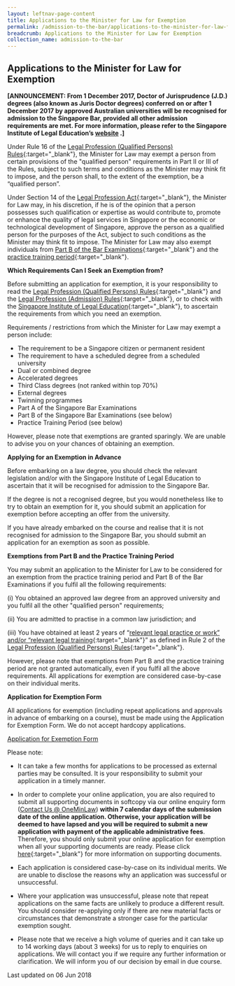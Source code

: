 ```yaml
---
layout: leftnav-page-content
title: Applications to the Minister for Law for Exemption
permalink: /admission-to-the-bar/applications-to-the-minister-for-law-for-exemption/
breadcrumb: Applications to the Minister for Law for Exemption
collection_name: admission-to-the-bar
---
```

Applications to the Minister for Law for Exemption
---

<b>[ANNOUNCEMENT: From 1 December 2017, Doctor of Jurisprudence (J.D.) degrees (also known as Juris Doctor degrees) conferred on or after 1 December 2017 by approved Australian universities will be recognised for admission to the Singapore Bar, provided all other admission requirements are met. For more information, please refer to the Singapore Institute of Legal Education’s <a href="http://www.sile.edu.sg/australia-and-new-zealand-approved-universities" target="_blank">website</a> .]</b>

Under Rule 16 of the [Legal Profession (Qualified Persons) Rules](/admission-to-the-bar/admission-requirements/relevant-legislation/){:target="_blank"}, the Minister for Law may exempt a person from certain provisions of the "qualified person" requirements in Part II or III of the Rules, subject to such terms and conditions as the Minister may think fit to impose, and the person shall, to the extent of the exemption, be a “qualified person”.

Under Section 14 of the [Legal Profession Act](/admission-to-the-bar/admission-requirements/relevant-legislation/){:target="_blank"}, the Minister for Law may, in his discretion, if he is of the opinion that a person possesses such qualification or expertise as would contribute to, promote or enhance the quality of legal services in Singapore or the economic or technological development of Singapore, approve the person as a qualified person for the purposes of the Act, subject to such conditions as the Minister may think fit to impose. The Minister for Law may also exempt individuals from [Part B of the Bar Examinations](http://www.sile.edu.sg/part-b){:target="_blank"} and the [practice training period](http://www.sile.edu.sg/admission-requirements/practice-training-period){:target="_blank"}.

**Which Requirements Can I Seek an Exemption from?**

Before submitting an application for exemption, it is your responsibility to read the [Legal Profession (Qualified Persons) Rules](/admission-to-the-bar/admission-requirements/relevant-legislation/){:target="_blank"} and the [Legal Profession (Admission) Rules](/admission-to-the-bar/admission-requirements/relevant-legislation/){:target="_blank"}, or to check with the [Singapore Institute of Legal Education](http://www.sile.edu.sg/index.php){:target="_blank"}, to ascertain the requirements from which you need an exemption.

Requirements / restrictions from which the Minister for Law may exempt a person include:

* The requirement to be a Singapore citizen or permanent resident
* The requirement to have a scheduled degree from a scheduled university
* Dual or combined degree
* Accelerated degrees
* Third Class degrees (not ranked within top 70%)
* External degrees
* Twinning programmes
* Part A of the Singapore Bar Examinations
* Part B of the Singapore Bar Examinations (see below)
* Practice Training Period (see below)

However, please note that exemptions are granted sparingly. We are unable to advise you on your chances of obtaining an exemption.

**Applying for an Exemption in Advance**

Before embarking on a law degree, you should check the relevant legislation and/or with the Singapore Institute of Legal Education to ascertain that it will be recognised for admission to the Singapore Bar.

If the degree is not a recognised degree, but you would nonetheless like to try to obtain an exemption for it, you should submit an application for exemption before accepting an offer from the university.

If you have already embarked on the course and realise that it is not recognised for admission to the Singapore Bar, you should submit an application for an exemption as soon as possible.

**Exemptions from Part B and the Practice Training Period**

You may submit an application to the Minister for Law to be considered for an exemption from the practice training period and Part B of the Bar Examinations if you fulfil all the following requirements:


(i) You obtained an approved law degree from an approved university and you fulfil all the other "qualified person" requirements;

(ii) You are admitted to practise in a common law jurisdiction; and

(iii) You have obtained at least 2 years of “[relevant legal practice or work” and/or “relevant legal training](http://www.sile.edu.sg/relevant-legal-training-or-relevant-legal-practice-or-work){:target="_blank"}” as defined in Rule 2 of the [Legal Profession (Qualified Persons) Rules](/admission-to-the-bar/admission-requirements/relevant-legislation/){:target="_blank"}.

However, please note that exemptions from Part B and the practice training period are not granted automatically, even if you fulfil all the above requirements. All applications for exemption are considered case-by-case on their individual merits.

**Application for Exemption Form**

All applications for exemption (including repeat applications and approvals in advance of embarking on a course), must be made using the Application for Exemption Form. We do not accept hardcopy applications.

[Application for Exemption Form](https://www.mlaw.gov.sg/eservices/li/ems/application/exemption.aspx)

Please note:

* It can take a few months for applications to be processed as external parties may be consulted. It is your responsibility to submit your application in a timely manner.
* In order to complete your online application, you are also required to submit all supporting documents in softcopy via our online enquiry form ([Contact Us @ OneMinLaw](https://www.mlaw.gov.sg/eservices/enquiry/)) **within 7 calendar days of the submission date of the online application. Otherwise, your application will be deemed to have lapsed and you will be required to submit a new application with payment of the applicable administrative fees**.  Therefore, you should only submit your online application for exemption when all your supporting documents are ready. Please click [here](/admission-to-the-bar/applications-to-the-minister-for-law-for-exemption-supporting-documents/){:target="_blank"} for more information on supporting documents.
* Each application is considered case-by-case on its individual merits. We are unable to disclose the reasons why an application was successful or unsuccessful.

* Where your application was unsuccessful, please note that repeat applications on the same facts are unlikely to produce a different result. You should consider re-applying only if there are new material facts or circumstances that demonstrate a stronger case for the particular exemption sought. 

* Please note that we receive a high volume of queries and it can take up to 14 working days (about 3 weeks) for us to reply to enquiries on applications. We will contact you if we require any further information or clarification. We will inform you of our decision by email in due course.

<p class="right-side-updated">Last updated on 06 Jun 2018</p> 
